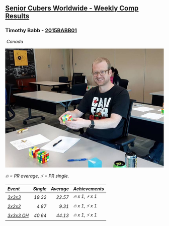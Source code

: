 <style>table {white-space: nowrap;}</style>
<link rel="stylesheet" type="text/css" href="/scw-comp/css/flags.css" />

## [Senior Cubers Worldwide - Weekly Comp Results](/scw-comp/results/)
### Timothy Babb - [2015BABB01](https://www.worldcubeassociation.org/persons/2015BABB01)

<i class="flag flag-CA" />&nbsp;Canada

![Timothy Babb](1508133115.jpg)

<span style="white-space: nowrap;">🔥 = PR average</span>, <span style="white-space: nowrap;">⚡ = PR single</span>.

| Event | Single | Average | Achievements|
| :-- | --: | --: | :-- |
| [3x3x3](333.md) | 19.32 | 22.57 | 🔥 x 1, ⚡ x 1 |
| [2x2x2](222.md) | 4.87 | 9.31 | 🔥 x 1, ⚡ x 1 |
| [3x3x3 OH](333oh.md) | 40.64 | 44.13 | 🔥 x 1, ⚡ x 1 |

<!-- Global site tag (gtag.js) - Google Analytics -->
<script async src="https://www.googletagmanager.com/gtag/js?id=UA-86348435-3"></script>
<script>window.dataLayer = window.dataLayer || []; function gtag() {dataLayer.push(arguments);} gtag('js', new Date()); gtag('config', 'UA-86348435-3');</script>
